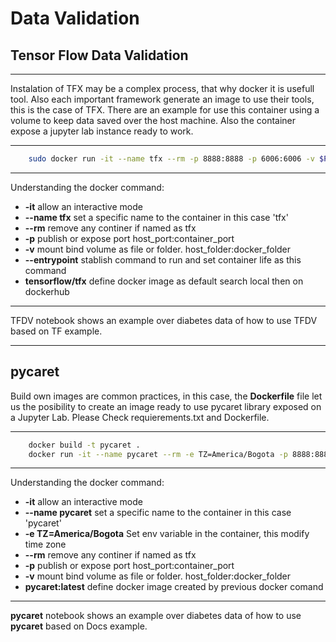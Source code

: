 # Data Validation


## Tensor Flow Data Validation

---

Instalation of TFX may be a complex process, that why docker it is usefull tool. Also each important framework generate an image to use their tools, this is the case of TFX. There are an example for use this container using a volume to keep data saved over the host machine. Also the container expose a jupyter lab instance ready to work.


---
```bash
    sudo docker run -it --name tfx --rm -p 8888:8888 -p 6006:6006 -v $PWD:/tfx/src --entrypoint /run_jupyter.sh  tensorflow/tfx
```

---

Understanding the docker command:

- **-it** allow an interactive mode
- **--name tfx** set a specific name to the container in this case 'tfx'
- **--rm** remove any continer if named as tfx
- **-p** publish or expose port host_port:container_port
- **-v** mount bind volume as file or folder. host_folder:docker_folder
- **--entrypoint** stablish command to run and set container life as this command 
- **tensorflow/tfx** define docker image as default search local then on dockerhub

---


TFDV notebook shows an example over diabetes data of how to use TFDV based on TF example.




---
## pycaret


Build own images are common practices, in this case, the **Dockerfile** file let us the posibility to create an image ready to use pycaret library exposed on a Jupyter Lab. Please Check requierements.txt and Dockerfile.

---
```bash
    docker build -t pycaret .
    docker run -it --name pycaret --rm -e TZ=America/Bogota -p 8888:8888 -v $PWD:/work pycaret:latest
```

---

Understanding the docker command:

- **-it** allow an interactive mode
- **--name pycaret** set a specific name to the container in this case 'pycaret'
- **-e TZ=America/Bogota** Set env variable in the container, this modify time zone
- **--rm** remove any continer if named as tfx
- **-p** publish or expose port host_port:container_port
- **-v** mount bind volume as file or folder. host_folder:docker_folder
- **pycaret:latest** define docker image created by previous docker comand

---

**pycaret** notebook shows an example over diabetes data of how to use **pycaret** based on Docs example.